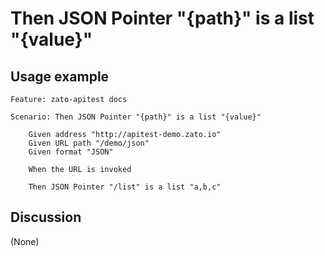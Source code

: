 
Then JSON Pointer "{path}" is a list "{value}"
=============================================================================================================

Usage example
-------------

```
Feature: zato-apitest docs

Scenario: Then JSON Pointer "{path}" is a list "{value}"

    Given address "http://apitest-demo.zato.io"
    Given URL path "/demo/json"
    Given format "JSON"

    When the URL is invoked

    Then JSON Pointer "/list" is a list "a,b,c"
```

Discussion
----------

(None)